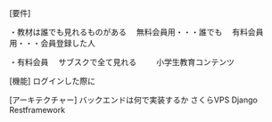 
[要件]

・教材は誰でも見れるものがある
　無料会員用・・・誰でも
　有料会員用・・・会員登録した人

・有料会員
　サブスクで全て見れる
　
　小学生教育コンテンツ
　


[機能]
ログインした際に


[アーキテクチャー]
バックエンドは何で実装するか
さくらVPS
Django Restframework


